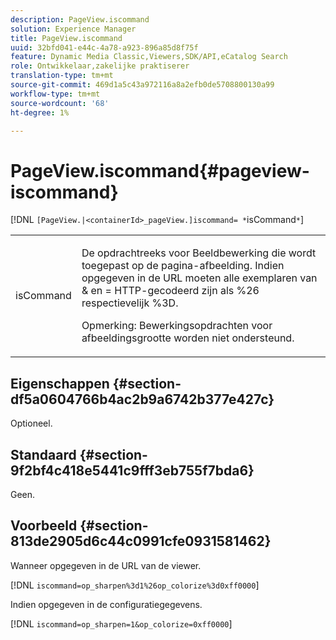 ```yaml
---
description: PageView.iscommand
solution: Experience Manager
title: PageView.iscommand
uuid: 32bfd041-e44c-4a78-a923-896a85d8f75f
feature: Dynamic Media Classic,Viewers,SDK/API,eCatalog Search
role: Ontwikkelaar,zakelijke praktiserer
translation-type: tm+mt
source-git-commit: 469d1a5c43a972116a8a2efb0de5708800130a99
workflow-type: tm+mt
source-wordcount: '68'
ht-degree: 1%

---
```



# PageView.iscommand{#pageview-iscommand}

[!DNL `[PageView.|<containerId>_pageView.]iscommand= *`isCommand`*`]

<table id="table_9E7BB12BF371419F88DD4D24EF04632C"> 
 <tbody> 
  <tr> 
   <td colname="col1"> <p> <span class="codeph"><span class="varname"> isCommand</span></span> </p> </td> 
   <td colname="col2"> <p> De opdrachtreeks voor Beeldbewerking die wordt toegepast op de pagina-afbeelding. Indien opgegeven in de URL moeten alle exemplaren van <span class="codeph"> &amp;</span> en <span class="codeph"> =</span> HTTP-gecodeerd zijn als <span class="codeph"> %26</span> respectievelijk <span class="codeph"> %3D</span>. </p> <p> <p>Opmerking:  Bewerkingsopdrachten voor afbeeldingsgrootte worden niet ondersteund. </p> </p> </td> 
  </tr> 
 </tbody> 
</table>

## Eigenschappen {#section-df5a0604766b4ac2b9a6742b377e427c}

Optioneel.

## Standaard {#section-9f2bf4c418e5441c9fff3eb755f7bda6}

Geen.

## Voorbeeld {#section-813de2905d6c44c0991cfe0931581462}

Wanneer opgegeven in de URL van de viewer.

[!DNL `iscommand=op_sharpen%3d1%26op_colorize%3d0xff0000`]

Indien opgegeven in de configuratiegegevens.

[!DNL `iscommand=op_sharpen=1&op_colorize=0xff0000`]
